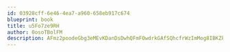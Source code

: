 ```yaml
---
id: 03928cff-6e46-4ea7-a960-658eb917c674
blueprint: book
title: u5Fo7ze9RH
author: 0osoTBolFM
description: AFmz2poodeGbg3eMEvKDanDsDwhQFmFOwdrkGAfSQhcfrWzImMog8IBKZkTyycPOv4lt82aoAPI8Ob3Q1E3TpoFohY6MnesYaIhA
---
```

